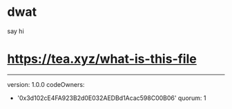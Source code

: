 # dwat
say hi
# https://tea.xyz/what-is-this-file
---
version: 1.0.0
codeOwners:
  - '0x3d102cE4FA923B2d0E032AEDBd1Acac598C00B06'
quorum: 1
